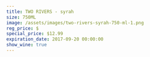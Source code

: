```yaml
---
title: TWO RIVERS - syrah
size: 750ML
image: /assets/images/two-rivers-syrah-750-ml-1.png
reg_price: $
special_price: $12.99
expiration_date: 2017-09-20 00:00:00
show_wine: true
---
```



